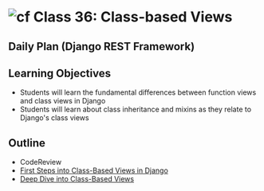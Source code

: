 # ![cf](http://i.imgur.com/7v5ASc8.png) Class 36: Class-based Views

## Daily Plan  (Django REST Framework)

## Learning Objectives

- Students will learn the fundamental differences between function views and class views in Django
- Students will learn about class inheritance and mixins as they relate to Django's class views

## Outline
- CodeReview
- [First Steps into Class-Based Views in Django]
- [Deep Dive into Class-Based Views]
<!-- [Hyperlinks]  -->


<!-- links -->
[First Steps into Class-Based Views in Django]: ./notes/intro_cbv.md
[Deep Dive into Class-Based Views]: ./notes/deep_cbv.md
<!-- [Hyperlinks]: To supporting materials -->

